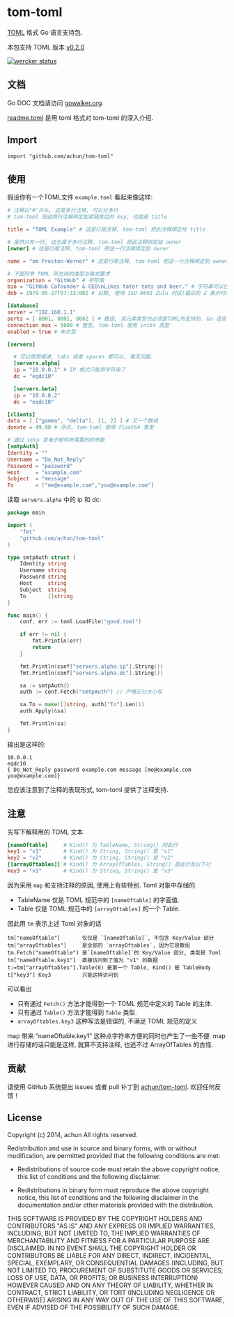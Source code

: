 tom-toml
========

[TOML](https://github.com/mojombo/toml) 格式 Go 语言支持包.

本包支持 TOML 版本
[v0.2.0](https://github.com/mojombo/toml/blob/master/versions/toml-v0.2.0.md)

[![wercker status](https://app.wercker.com/status/28e2ac15ba6930f928b10187ad4043c3 "wercker status")](https://app.wercker.com/project/bykey/28e2ac15ba6930f928b10187ad4043c3)

## 文档

Go DOC 文档请访问
[gowalker.org](http://gowalker.org/github.com/achun/tom-toml).

[readme.toml](readme.toml) 是用 toml 格式对 tom-toml 的深入介绍.

## Import

    import "github.com/achun/tom-toml"


## 使用

假设你有一个TOML文件 `example.toml` 看起来像这样:

```toml
# 注释以"#"开头, 这是多行注释, 可以分多行
# tom-toml 把这两行注释绑定到紧随其后的 key, 也就是 title

title = "TOML Example" # 这是行尾注释, tom-toml 把此注释绑定给 title

# 虽然只有一行, 这也属于多行注释, tom-toml 把此注释绑定给 owner
[owner] # 这是行尾注释, tom-toml 把这一行注释绑定到 owner

name = "om Preston-Werner" # 这是行尾注释, tom-toml 把这一行注释绑定到 owner.name

# 下面列举 TOML 所支持的类型与格式要求
organization = "GitHub" # 字符串
bio = "GitHub Cofounder & CEO\nLikes tater tots and beer." # 字符串可以包含转义字符
dob = 1979-05-27T07:32:00Z # 日期, 使用 ISO 8601 Zulu 时区(最后的 Z 表示时区为 +00:00). 对 Go 来说兼容 RFC3339 layout.

[database]
server = "192.168.1.1"
ports = [ 8001, 8001, 8002 ] # 数组, 其元素类型也必须是TOML所支持的. Go 语言下类型是 slice
connection_max = 5000 # 整型, tom-toml 使用 int64 类型
enabled = true # 布尔型

[servers]

  # 可以使用缩进, tabs 或者 spaces 都可以, 毫无问题.
  [servers.alpha]
  ip = "10.0.0.1" # IP 格式只能用字符串了
  dc = "eqdc10"

  [servers.beta]
  ip = "10.0.0.2"
  dc = "eqdc10"

[clients]
data = [ ["gamma", "delta"], [1, 2] ] # 又一个数组
donate = 49.90 # 浮点, tom-toml 使用 float64 类型

# 通过 smtp 发电子邮件所需要的的参数
[smtpAuth]
Identity = ""
Username = "Do_Not_Reply"
Password = "password"
Host     = "example.com"
Subject  = "message"
To       = ["me@example.com","you@example.com"]
```

读取 `servers.alpha` 中的 ip 和 dc:

```go
package main

import (
	"fmt"
	"github.com/achun/tom-toml"
)

type smtpAuth struct {
	Identity string
	Username string
	Password string
	Host     string
	Subject  string
	To       []string
}

func main() {
	conf, err := toml.LoadFile("good.toml")

	if err != nil {
		fmt.Println(err)
		return
	}

	fmt.Println(conf["servers.alpha.ip"].String())
	fmt.Println(conf["servers.alpha.dc"].String())

	sa := smtpAuth{}
	auth := conf.Fetch("smtpAuth") // 严格区分大小写

	sa.To = make([]string, auth["To"].Len())
	auth.Apply(&sa)

	fmt.Println(sa)
}
```

输出是这样的:

	10.0.0.1
	eqdc10
	{ Do_Not_Reply password example.com message [me@example.com you@example.com]}

您应该注意到了注释的表现形式, tom-toml 提供了注释支持.

## 注意

先写下解释用的 TOML 文本
```toml
[nameOftable]     # Kind() 为 TableName, String() 同此行
key1 = "v1"       # Kind() 为 String, String() 是 "v1"
key2 = "v2"       # Kind() 为 String, String() 是 "v2"
[[arrayOftables]] # Kind() 为 ArrayOfTables, String() 是此行及以下行
key3 = "v3"       # Kind() 为 String, String() 是 "v3"
```

因为采用 `map` 和支持注释的原因, 使用上有些特别. Toml 对象中存储的

 - TableName 仅是 TOML 规范中的 `[nameOftable]` 的字面值.
 - Table 仅是 TOML 规范中的 `[arrayOftables]` 的一个 Table.

因此用 `tm` 表示上述 Toml 对象的话

    tm["nameOftable"]       仅仅是 `[nameOftable]`, 不包含 Key/Value 部分
    tm["arrayOftables"]     是全部的 `arrayOftables`, 因为它是数组
    tm.Fetch("nameOftable") 是`[nameOftable]`的 Key/Value 部分, 类型是 Toml
    tm["nameOftable.key1"]  直接访问到了值为 "v1" 的数据
    t:=tm["arrayOftables"].Table(0) 是第一个 Table, Kind() 是 TableBody
    t["key3"] Key3          只能这样访问到


可以看出

 - 只有通过 `Fetch()` 方法才能得到一个 TOML 规范中定义的 Table 的主体.
 - 只有通过 `Table()` 方法才能得到 `Table` 类型.
 - `arrayOftables.key3` 这种写法是错误的, 不满足 TOML 规范的定义

map 带来 “nameOftable.key1” 这种点字符串方便的同时也产生了一些不便.
map 进行存储的话只能是这样, 就算不支持注释, 也逃不过 ArrayOfTables 的古怪.


## 贡献

请使用 GitHub 系统提出 issues 或者 pull 补丁到
[achun/tom-toml](https://github.com/achun/tom-toml). 欢迎任何反馈！


## License
Copyright (c) 2014, achun
All rights reserved.

Redistribution and use in source and binary forms, with or without modification,
are permitted provided that the following conditions are met:

* Redistributions of source code must retain the above copyright notice, this
  list of conditions and the following disclaimer.

* Redistributions in binary form must reproduce the above copyright notice, this
  list of conditions and the following disclaimer in the documentation and/or
  other materials provided with the distribution.

THIS SOFTWARE IS PROVIDED BY THE COPYRIGHT HOLDERS AND CONTRIBUTORS "AS IS" AND
ANY EXPRESS OR IMPLIED WARRANTIES, INCLUDING, BUT NOT LIMITED TO, THE IMPLIED
WARRANTIES OF MERCHANTABILITY AND FITNESS FOR A PARTICULAR PURPOSE ARE
DISCLAIMED. IN NO EVENT SHALL THE COPYRIGHT HOLDER OR CONTRIBUTORS BE LIABLE FOR
ANY DIRECT, INDIRECT, INCIDENTAL, SPECIAL, EXEMPLARY, OR CONSEQUENTIAL DAMAGES
(INCLUDING, BUT NOT LIMITED TO, PROCUREMENT OF SUBSTITUTE GOODS OR SERVICES;
LOSS OF USE, DATA, OR PROFITS; OR BUSINESS INTERRUPTION) HOWEVER CAUSED AND ON
ANY THEORY OF LIABILITY, WHETHER IN CONTRACT, STRICT LIABILITY, OR TORT
(INCLUDING NEGLIGENCE OR OTHERWISE) ARISING IN ANY WAY OUT OF THE USE OF THIS
SOFTWARE, EVEN IF ADVISED OF THE POSSIBILITY OF SUCH DAMAGE.
